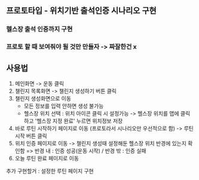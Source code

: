 ## 프로토타입 - 위치기반 출석인증 시나리오 구현
### 헬스장 출석 인증까지 구현
### 프로토 할 때 보여줘야 될 것만 만들자 -> 짜잘한건 x

  ## 사용법
  1. 메인화면 -> 운동 클릭
  2. 챌린지 목록화면 -> 챌린지 생성하기 버튼 클릭
  3. 챌린지 생성화면으로 이동
     - 모든 정보를 입력 안하면 생성 불가능
     - 헬스장 위치 선택 : 위치 아이콘 클릭 시 설정가능 -> 헬스장 위치를 맵에 클릭하고 '헬스장 지정 완료' 누르면 위치정보 저장
  4. 바로 루틴 시작하기 페이지로 이동 (프로토라서 시나리오만 우선적으로 함) -> 루틴 시작 버튼 클릭
  5. 위치 인증 페이지로 이동 -> 챌린지 생성때 설정해둔 헬스장 위치 반경에 있는지 확인함 => 반경 내 : 인증 성공(운동 시작) / 반경 밖 : 인증 실패
  6. 오늘 루틴 완료 페이지로 이동
 
  추가 구현할거 : 설정한 루틴 페이지 구현
  

  
